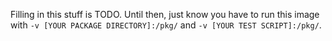Filling in this stuff is TODO. Until then, just know you have to run this image with `-v [YOUR PACKAGE DIRECTORY]:/pkg/` and `-v [YOUR TEST SCRIPT]:/pkg/`.
